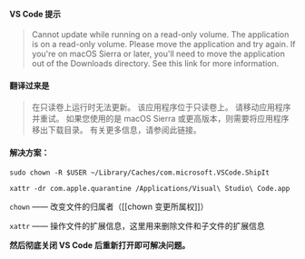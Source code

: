 #### VS Code 提示

> Cannot update while running on a read-only volume. The application is on a read-only volume. Please move the application and try again. If you're on macOS Sierra or later, you'll need to move the application out of the Downloads directory. See this link for more information.

#### 翻译过来是

>在只读卷上运行时无法更新。 该应用程序位于只读卷上。 请移动应用程序并重试。 如果您使用的是 macOS Sierra 或更高版本，则需要将应用程序移出下载目录。 有关更多信息，请参阅此链接。

#### 解决方案：

```shell
sudo chown -R $USER ~/Library/Caches/com.microsoft.VSCode.ShipIt

xattr -dr com.apple.quarantine /Applications/Visual\ Studio\ Code.app
```

`chown` —— 改变文件的归属者（[[chown 变更所属权]]）

`xattr` —— 操作文件的扩展信息，这里用来删除文件和子文件的扩展信息

**然后彻底关闭 VS Code 后重新打开即可解决问题。**